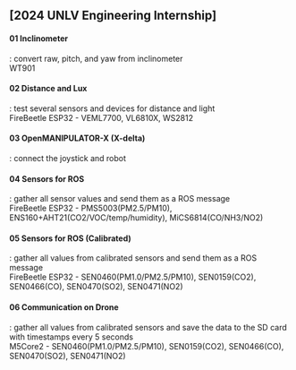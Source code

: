 ## [2024 UNLV Engineering Internship]

#### 01 Inclinometer  
 : convert raw, pitch, and yaw from inclinometer  
   WT901  
 
#### 02 Distance and Lux  
 : test several sensors and devices for distance and light  
   FireBeetle ESP32 - VEML7700, VL6810X, WS2812  
 
#### 03 OpenMANIPULATOR-X (X-delta)  
 : connect the joystick and robot  
 
#### 04 Sensors for ROS  
 : gather all sensor values and send them as a ROS message  
   FireBeetle ESP32 - PMS5003(PM2.5/PM10), ENS160+AHT21(CO2/VOC/temp/humidity), MiCS6814(CO/NH3/NO2)  
 
#### 05 Sensors for ROS (Calibrated)  
 : gather all values from calibrated sensors and send them as a ROS message  
   FireBeetle ESP32 - SEN0460(PM1.0/PM2.5/PM10), SEN0159(CO2), SEN0466(CO), SEN0470(SO2), SEN0471(NO2)  
 
#### 06 Communication on Drone  
  : gather all values from calibrated sensors and save the data to the SD card with timestamps every 5 seconds  
    M5Core2 - SEN0460(PM1.0/PM2.5/PM10), SEN0159(CO2), SEN0466(CO), SEN0470(SO2), SEN0471(NO2)  

